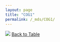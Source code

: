 ```yaml
---
layout: page
title: "COG1"
permalink: /_mds/COG1/
---
```


![](../../alns_9.28.22/aln_5HSAA023591_0.992.png?raw=true
)
[Back to Table](../../display)
